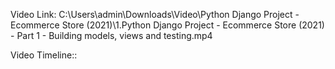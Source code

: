 Video Link:
C:\Users\admin\Downloads\Video\Python Django Project - Ecommerce Store (2021)\1.Python Django Project - Ecommerce Store (2021) - Part 1 - Building models, views and testing.mp4

Video Timeline::
